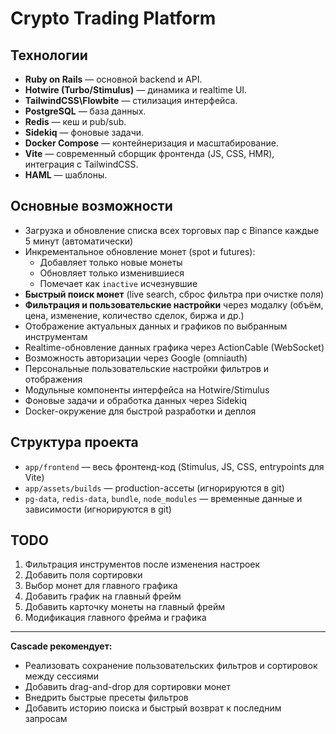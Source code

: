# Crypto Trading Platform

## Технологии

- **Ruby on Rails** — основной backend и API.
- **Hotwire (Turbo/Stimulus)** — динамика и realtime UI.
- **TailwindCSS\Flowbite** — стилизация интерфейса.
- **PostgreSQL** — база данных.
- **Redis** — кеш и pub/sub.
- **Sidekiq** — фоновые задачи.
- **Docker Compose** — контейнеризация и масштабирование.
- **Vite** — современный сборщик фронтенда (JS, CSS, HMR), интеграция с TailwindCSS.
- **HAML** — шаблоны.

## Основные возможности

- Загрузка и обновление списка всех торговых пар с Binance каждые 5 минут (автоматически)
- Инкрементальное обновление монет (spot и futures):
  - Добавляет только новые монеты
  - Обновляет только изменившиеся
  - Помечает как `inactive` исчезнувшие
- **Быстрый поиск монет** (live search, сброс фильтра при очистке поля)
- **Фильтрация и пользовательские настройки** через модалку (объём, цена, изменение, количество сделок, биржа и др.)
- Отображение актуальных данных и графиков по выбранным инструментам
- Realtime-обновление данных графика через ActionCable (WebSocket)
- Возможность авторизации через Google (omniauth)
- Персональные пользовательские настройки фильтров и отображения
- Модульные компоненты интерфейса на Hotwire/Stimulus
- Фоновые задачи и обработка данных через Sidekiq
- Docker-окружение для быстрой разработки и деплоя

## Структура проекта

- `app/frontend` — весь фронтенд-код (Stimulus, JS, CSS, entrypoints для Vite)
- `app/assets/builds` — production-ассеты (игнорируются в git)
- `pg-data`, `redis-data`, `bundle`, `node_modules` — временные данные и зависимости (игнорируются в git)


## TODO

1. Фильтрация инструментов после изменения настроек
2. Добавить поля сортировки
3. Выбор монет для главного графика
4. Добавить график на главный фрейм
5. Добавить карточку монеты на главный фрейм
6. Модификация главного фрейма и графика

---

**Cascade рекомендует:**
- Реализовать сохранение пользовательских фильтров и сортировок между сессиями
- Добавить drag-and-drop для сортировки монет
- Внедрить быстрые пресеты фильтров
- Добавить историю поиска и быстрый возврат к последним запросам
